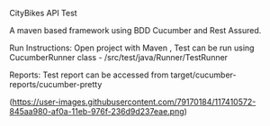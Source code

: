 CityBikes API Test

A maven based framework using BDD Cucumber and Rest Assured.

Run Instructions:
Open project with Maven , 
Test can be run using CucumberRunner class - /src/test/java/Runner/TestRunner

Reports:
Test report can be accessed from target/cucumber-reports/cucumber-pretty

(https://user-images.githubusercontent.com/79170184/117410572-845aa980-af0a-11eb-976f-236d9d237eae.png)
